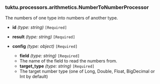 ### tuktu.processors.arithmetics.NumberToNumberProcessor
The numbers of one type into numbers of another type.

  * **id** *(type: string)* `[Required]`

  * **result** *(type: string)* `[Required]`

  * **config** *(type: object)* `[Required]`

    * **field** *(type: string)* `[Required]`
    - The name of the field to read the numbers from.

    * **target_type** *(type: string)* `[Required]`
    - The target number type (one of Long, Double, Float, BigDecimal or Int by default)

